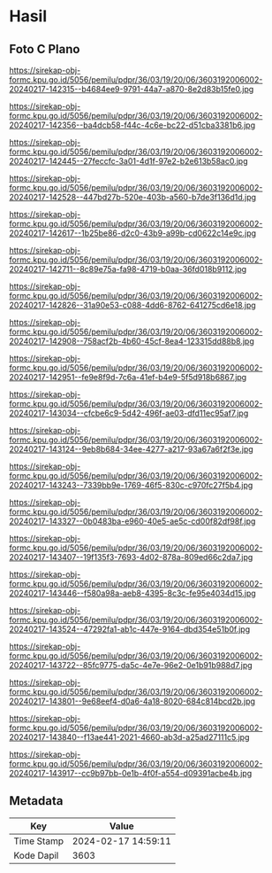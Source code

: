 # Hasil

## Foto C Plano

https://sirekap-obj-formc.kpu.go.id/5056/pemilu/pdpr/36/03/19/20/06/3603192006002-20240217-142315--b4684ee9-9791-44a7-a870-8e2d83b15fe0.jpg

https://sirekap-obj-formc.kpu.go.id/5056/pemilu/pdpr/36/03/19/20/06/3603192006002-20240217-142356--ba4dcb58-f44c-4c6e-bc22-d51cba3381b6.jpg

https://sirekap-obj-formc.kpu.go.id/5056/pemilu/pdpr/36/03/19/20/06/3603192006002-20240217-142445--27feccfc-3a01-4d1f-97e2-b2e613b58ac0.jpg

https://sirekap-obj-formc.kpu.go.id/5056/pemilu/pdpr/36/03/19/20/06/3603192006002-20240217-142528--447bd27b-520e-403b-a560-b7de3f136d1d.jpg

https://sirekap-obj-formc.kpu.go.id/5056/pemilu/pdpr/36/03/19/20/06/3603192006002-20240217-142617--1b25be86-d2c0-43b9-a99b-cd0622c14e9c.jpg

https://sirekap-obj-formc.kpu.go.id/5056/pemilu/pdpr/36/03/19/20/06/3603192006002-20240217-142711--8c89e75a-fa98-4719-b0aa-36fd018b9112.jpg

https://sirekap-obj-formc.kpu.go.id/5056/pemilu/pdpr/36/03/19/20/06/3603192006002-20240217-142826--31a90e53-c088-4dd6-8762-641275cd6e18.jpg

https://sirekap-obj-formc.kpu.go.id/5056/pemilu/pdpr/36/03/19/20/06/3603192006002-20240217-142908--758acf2b-4b60-45cf-8ea4-123315dd88b8.jpg

https://sirekap-obj-formc.kpu.go.id/5056/pemilu/pdpr/36/03/19/20/06/3603192006002-20240217-142951--fe9e8f9d-7c6a-41ef-b4e9-5f5d918b6867.jpg

https://sirekap-obj-formc.kpu.go.id/5056/pemilu/pdpr/36/03/19/20/06/3603192006002-20240217-143034--cfcbe6c9-5d42-496f-ae03-dfd11ec95af7.jpg

https://sirekap-obj-formc.kpu.go.id/5056/pemilu/pdpr/36/03/19/20/06/3603192006002-20240217-143124--9eb8b684-34ee-4277-a217-93a67a6f2f3e.jpg

https://sirekap-obj-formc.kpu.go.id/5056/pemilu/pdpr/36/03/19/20/06/3603192006002-20240217-143243--7339bb9e-1769-46f5-830c-c970fc27f5b4.jpg

https://sirekap-obj-formc.kpu.go.id/5056/pemilu/pdpr/36/03/19/20/06/3603192006002-20240217-143327--0b0483ba-e960-40e5-ae5c-cd00f82df98f.jpg

https://sirekap-obj-formc.kpu.go.id/5056/pemilu/pdpr/36/03/19/20/06/3603192006002-20240217-143407--19f135f3-7693-4d02-878a-809ed66c2da7.jpg

https://sirekap-obj-formc.kpu.go.id/5056/pemilu/pdpr/36/03/19/20/06/3603192006002-20240217-143446--f580a98a-aeb8-4395-8c3c-fe95e4034d15.jpg

https://sirekap-obj-formc.kpu.go.id/5056/pemilu/pdpr/36/03/19/20/06/3603192006002-20240217-143524--47292fa1-ab1c-447e-9164-dbd354e51b0f.jpg

https://sirekap-obj-formc.kpu.go.id/5056/pemilu/pdpr/36/03/19/20/06/3603192006002-20240217-143722--85fc9775-da5c-4e7e-96e2-0e1b91b988d7.jpg

https://sirekap-obj-formc.kpu.go.id/5056/pemilu/pdpr/36/03/19/20/06/3603192006002-20240217-143801--9e68eef4-d0a6-4a18-8020-684c814bcd2b.jpg

https://sirekap-obj-formc.kpu.go.id/5056/pemilu/pdpr/36/03/19/20/06/3603192006002-20240217-143840--f13ae441-2021-4660-ab3d-a25ad27111c5.jpg

https://sirekap-obj-formc.kpu.go.id/5056/pemilu/pdpr/36/03/19/20/06/3603192006002-20240217-143917--cc9b97bb-0e1b-4f0f-a554-d09391acbe4b.jpg


## Metadata

| Key        | Value               |
| ---------- | ------------------- |
| Time Stamp | 2024-02-17 14:59:11 |
| Kode Dapil | 3603                |




